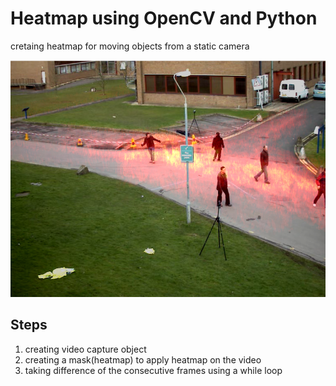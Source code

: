 # Heatmap using OpenCV and Python

cretaing heatmap for moving objects from a static camera

![](images/heatmap1.png)

## Steps
1. creating video capture object
2. creating a mask(heatmap) to apply heatmap on the video
3. taking difference of the consecutive frames using a while loop
